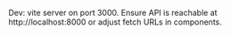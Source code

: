 Dev: vite server on port 3000. Ensure API is reachable at http://localhost:8000 or adjust fetch URLs in components.
